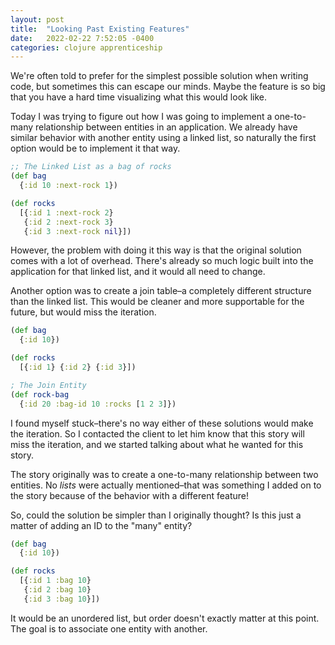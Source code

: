```yaml
---
layout: post
title:  "Looking Past Existing Features"
date:   2022-02-22 7:52:05 -0400
categories: clojure apprenticeship
---
```


We're often told to prefer for the simplest possible 
solution when writing code, but sometimes this can escape
our minds. Maybe the feature is so big that you have a
hard time visualizing what this would look like.

Today I was trying to figure out how I was going to 
implement a one-to-many relationship between entities in 
an application. We already have similar behavior with
another entity using a linked list, so naturally the
first option would be to implement it that way.

````clojure
;; The Linked List as a bag of rocks
(def bag
  {:id 10 :next-rock 1})

(def rocks
  [{:id 1 :next-rock 2}
   {:id 2 :next-rock 3}
   {:id 3 :next-rock nil}])
````

However, the problem with doing it this way is that the
original solution comes with a lot of overhead. There's
already so much logic built into the application for 
that linked list, and it would all need to change.

Another option was to create a join table–a completely
different structure than the linked list. This would
be cleaner and more supportable for the future, but
would miss the iteration. 

````clojure
(def bag
  {:id 10})

(def rocks
  [{:id 1} {:id 2} {:id 3}])

; The Join Entity
(def rock-bag
  {:id 20 :bag-id 10 :rocks [1 2 3]})
````

I found myself stuck–there's no way either of these 
solutions would make the iteration. So I contacted the
client to let him know that this story will miss the
iteration, and we started talking about what he wanted
for this story.

The story originally was to create a one-to-many 
relationship between two entities. No _lists_ were
actually mentioned–that was something I added on to
the story because of the behavior with a different 
feature!

So, could the solution be simpler than I originally 
thought? Is this just a matter of adding an ID to the 
"many" entity? 

````clojure
(def bag 
  {:id 10})

(def rocks 
  [{:id 1 :bag 10}
   {:id 2 :bag 10}
   {:id 3 :bag 10}])
````

It would be an unordered list, but order doesn't exactly 
matter at this point. The goal is to associate one entity
with another.
